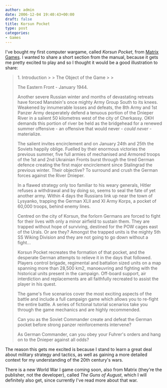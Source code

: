 ```yaml
---
author: admin
date: 2006-12-04 19:40:43+00:00
draft: false
title: Korsun Pocket
type: post
categories:
- Games
---
```


I've bought my first computer wargame, called _Korsun Pocket_, from [Matrix Games](http://www.matrixgames.com).  I wanted to share a short section from the manual, because it gets me pretty excited to play and so I thought it would be a good illustration to share:


<blockquote>
1. Introduction
> 
> 
The Object of the Game
> 
> 

The Eastern Front - January 1944.
> 
> 

Another severe Russian winter and months of devastating retreats have forced Manstein's
once mighty Army Group South to its knees. Weakened by innumerable losses and defeats, the 8th Army and 1st Panzer Army desperately defend a tenuous portion of the Dnieper River in a salient 50 kilometres west of the city of Cherkassy. OKH demands this portion of river be held as the bridgehead for a renewed summer offensive - an offensive that would never - _could never_ - materialize.
> 
> 

The salient invites encirclement and on January 24th and 25th the Soviets happily oblige. Fuelled
 by their enormous victories the previous summer, five full armies of mechanised and Armored troops of the 1st and 2nd Ukrainian Fronts burst through the tired German defence creating the first major encirclement since Stalingrad the previous winter. Their objective? To surround and crush the German forces against the River Dnieper.
> 
> 

In a flawed strategy only too familiar to his weary generals, Hitler refuses a withdrawal and by doing so, seems to seal the fate of yet another army. Within 4 days the Russians link up near the town of Lysyanko, trapping the German XLII and XI Army Korps, a pocket of 60,000
 troops, behind enemy lines.
> 
> 

Centred on the city of Korsun, the forlorn Germans are forced to fight for their lives with only a minor airfield to sustain them. They are trapped without hope of surviving, destined for the POW cages east of the Urals. Or are they? Amongst the trapped units is the mighty 5th SS Wiking Division and they are not going to go down without a fight...
> 
> 

Korsun Pocket recreates the formation of that pocket, and the desperate German attempts to relieve it in the
days that followed. Players control brigade, regimental and battalion sized units on a map spanning more than 28,500 km2, manoeuvring and fighting with the historical units present in the campaign. Off-board support, air interdiction and
replacements are all faithfully recreated to assist the player in his quest.
> 
> 

The game's five scenarios cover the most exciting aspects of the battle and include a full campaign game which allows you to re-fight the entire battle. A series of fictional tutorial scenarios take you through the game mechanics and are highly recommended.
> 
> 

Can you as the Soviet Commander
 create and defeat the German pocket before strong panzer reinforcements intervene?
> 
> 

As German Commander, can you obey your
 Fuhrer's orders and hang on to the Dnieper against all odds?
</blockquote>



The reason this gets me excited is because I stand to learn a great deal about military strategy and tactics, as well as gaining a more detailed context for my understanding of the 20th century's wars.



There is a new World War I game coming soon, also from Matrix (they're the publisher, not the developer), called _The Guns of August_, which I will definitely also get, since currently I've read more about that war.
